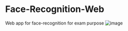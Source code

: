 # Face-Recognition-Web
Web app for face-recognition for exam purpose
![image](https://user-images.githubusercontent.com/63198658/137220324-117b9f84-a2e3-4ecb-82e1-51a7e3b035a5.png)
